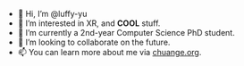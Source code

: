 - 👋 Hi, I’m @luffy-yu
- 👀 I’m interested in XR, and **COOL** stuff.
- 🌱 I’m currently a 2nd-year Computer Science PhD student.
- 💞️ I’m looking to collaborate on the future.
- 📫 You can learn more about me via [chuange.org](https://www.chuange.org/).

<!---
luffy-yu/luffy-yu is a ✨ special ✨ repository because its `README.md` (this file) appears on your GitHub profile.
You can click the Preview link to take a look at your changes.
--->
